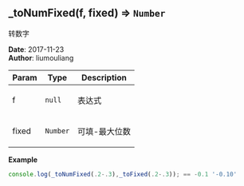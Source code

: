 ## \_toNumFixed(f, fixed) ⇒ <code>Number</code>
<p>转数字</p>

**Date**: 2017-11-23  
**Author**: liumouliang  

| Param | Type | Description |
| --- | --- | --- |
| f | <code>null</code> | <p>表达式</p> |
| fixed | <code>Number</code> | <p>可填-最大位数</p> |

**Example**  
```javascript
console.log(_toNumFixed(.2-.3),_toFixed(.2-.3)); == -0.1 '-0.10'
```
